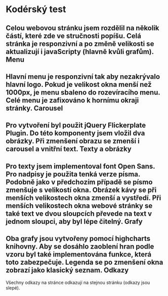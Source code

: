 # Kodérský test

Celou webovou stránku jsem rozdělil na několik částí, které zde ve stručnosti popíšu. Celá stránka je responzivní a po změně velikosti se aktualizují i javaScripty (hlavně kvůli grafům).
Menu
----
Hlavní menu je responzivní tak aby nezakrývalo hlavní logo. Pokud je velikost okna menší než 1000px, je menu sbaleno do rozevíracího menu. Celé menu je zafixováno k hornímu okraji stránky.
Carousel
--------
Pro vytvoření byl použit jQuery Flickerplate Plugin. Do této komponenty jsem vložil dva obrázky. Při zmenšení obrazu se zmenší i carousel a vnitřní text.
Texty a obrázky
---------------
Pro texty jsem implementoval font Open Sans. Pro nadpisy je použita tenká verze písma. Podobně jako v předchozím případě se písmo zmenšuje s velikostí okna.
Obrázek kávy se při menších velikostech okna zmenší a vystředí. Při menších velikostech okna webové stránky se také text ve dvou sloupcích převede na text v jednom sloupci, aby byl lépe čitelný.
Grafy
-----
Oba grafy jsou vytvořeny pomocí highcharts knihovny. Aby se dosáhlo zaoblení hran podle vzoru byl také implementována funkce, která toto zabezpečuje.
Legenda se po zmenšení okna zobrazí jako klasický seznam.
Odkazy
------
Všechny odkazy na stránce odkazují na stejnou stránku (odkazy jsou slepé).
